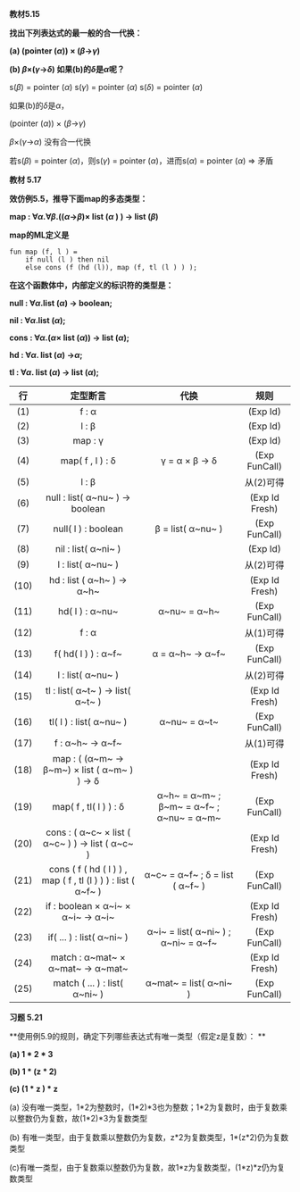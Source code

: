 **教材5.15** 

**找出下列表达式的最一般的合一代换：** 

**(a) (pointer (*α*)) × (*β*→*γ*)** 

**(b) *β*×(*γ*→*δ*) 如果(b)的*δ*是*α*呢？**

s(*β*) = pointer (*α*)	s(*γ*) = pointer (*α*)	s(*δ*) = pointer (*α*)



如果(b)的*δ*是*α*，

 (pointer (*α*)) × (*β*→*γ*)

 *β*×(*γ*→*α*) 没有合一代换

若s(*β*) = pointer (*α*)，则s(*γ*) = pointer (*α*)，进而s(*α*) = pointer (*α*) $\Rightarrow$ 矛盾



**教材 5.17** 

**效仿例5.5，推导下面map的多态类型：** 

**map : ∀*α*.∀*β*.((*α*→*β*)× list (*α* ) ) → list (*β*)** 

**map的ML定义是**

```
fun map (f, l ) =   
	if null (l ) then nil   
	else cons (f (hd (l)), map (f, tl (l ) ) );
```

**在这个函数体中，内部定义的标识符的类型是：**

 **null : ∀*α*.list (*α*) → boolean;** 

**nil : ∀*α*.list (*α*);**

**cons : ∀*α*.(*α*× list (*α*)) → list (*α*);**  

**hd : ∀*α*. list (*α*) →*α*;** 

**tl : ∀*α*. list (*α*) → list (*α*);**

|  行  |                           定型断言                           |                   代换                   |      规则      |
| :--: | :----------------------------------------------------------: | :--------------------------------------: | :------------: |
| (1)  |                            f : α                             |                                          |    (Exp Id)    |
| (2)  |                            l : β                             |                                          |    (Exp Id)    |
| (3)  |                           map : γ                            |                                          |    (Exp Id)    |
| (4)  |                       map( f , l ) : δ                       |              γ = α × β -> δ              | (Exp FunCall)  |
| (5)  |                            l : β                             |                                          |   从(2)可得    |
| (6)  |               null : list( α~nu~ ) -> boolean                |                                          | (Exp Id Fresh) |
| (7)  |                     null( l ) : boolean                      |            β = list( α~nu~ )             | (Exp FunCall)  |
| (8)  |                     nil : list( α~ni~ )                      |                                          |    (Exp Id)    |
| (9)  |                      l : list( α~nu~ )                       |                                          |   从(2)可得    |
| (10) |                  hd : list ( α~h~ ) -> α~h~                  |                                          | (Exp Id Fresh) |
| (11) |                       hd( l ) : α~nu~                        |               α~nu~ = α~h~               | (Exp FunCall)  |
| (12) |                            f : α                             |                                          |   从(1)可得    |
| (13) |                     f( hd( l ) ) : α~f~                      |             α = α~h~ -> α~f~             | (Exp FunCall)  |
| (14) |                      l : list( α~nu~ )                       |                                          |   从(2)可得    |
| (15) |              tl : list( α~t~ ) -> list( α~t~ )               |                                          | (Exp Id Fresh) |
| (16) |                   tl( l ) : list( α~nu~ )                    |               α~nu~ = α~t~               | (Exp FunCall)  |
| (17) |                       f : α~h~ -> α~f~                       |                                          |   从(1)可得    |
| (18) |        map : ( (α~m~ -> β~m~) × list ( α~m~ ) ) -> δ         |                                          | (Exp Id Fresh) |
| (19) |                    map( f , tl( l ) ) : δ                    | α~h~ = α~m~ ; β~m~ = α~f~ ; α~nu~ = α~m~ | (Exp FunCall)  |
| (20) |       cons : ( α~c~ × list ( α~c~ ) ) -> list ( α~c~ )       |                                          | (Exp Id Fresh) |
| (21) | cons ( f ( hd ( l ) ) , map ( f , tl (l ) ) ) : list ( α~f~ ) |     α~c~ = α~f~ ;  δ = list ( α~f~ )     | (Exp FunCall)  |
| (22) |              if : boolean × α~i~ × α~i~ -> α~i~              |                                          | (Exp Id Fresh) |
| (23) |                  if( ... ) : list( α~ni~ )                   |   α~i~ = list( α~ni~ ) ; α~ni~ = α~f~    | (Exp FunCall)  |
| (24) |              match : α~mat~ × α~mat~ -> α~mat~               |                                          | (Exp Id Fresh) |
| (25) |                match ( ... ) : list( α~ni~ )                 |          α~mat~ = list( α~ni~ )          | (Exp FunCall)  |



**习题 5.21** 

**使用例5.9的规则，确定下列哪些表达式有唯一类型（假定z是复数）： **

**(a) 1 * 2 * 3** 

**(b) 1 * (z * 2)** 

**(c) (1 * z ) * z**

(a) 没有唯一类型，1\*2为整数时，(1\*2)\*3也为整数；1\*2为复数时，由于复数乘以整数仍为复数，故(1\*2)\*3为复数类型

(b) 有唯一类型，由于复数乘以整数仍为复数，z\*2为复数类型，1\*(z\*2)仍为复数类型

(c)有唯一类型，由于复数乘以整数仍为复数，故1\*z为复数类型，(1\*z)*z仍为复数类型

